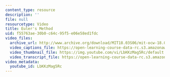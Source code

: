 ```yaml
---
content_type: resource
description: ''
file: null
resourcetype: Video
title: Euler's Method
uid: f55763ae-30b0-c64c-95f5-e06e58ed1fdc
video_files:
  archive_url: http://www.archive.org/download/MIT18.03S06/mit-ocw-18.03-lec2-07feb2003-220k_512kb.mp4
  video_captions_file: https://open-learning-course-data-rc.s3.amazonaws.com/18-03sc-differential-equations-fall-2011/75b5fcb038275bf8bf5abf69f6eebefe_LbKKzMag5Rc.vtt
  video_thumbnail_file: https://img.youtube.com/vi/LbKKzMag5Rc/default.jpg
  video_transcript_file: https://open-learning-course-data-rc.s3.amazonaws.com/18-03sc-differential-equations-fall-2011/6c7842cb982440de22d2982250f448e6_LbKKzMag5Rc.pdf
video_metadata:
  youtube_id: LbKKzMag5Rc
---
```

